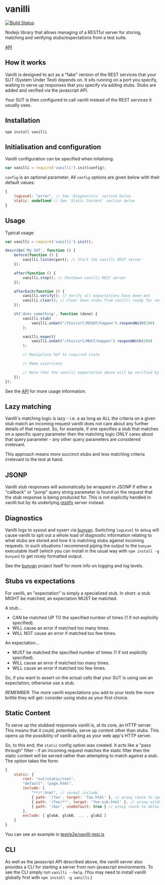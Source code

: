 # vanilli
[![Build Status](https://travis-ci.org/mixradio/vanilli.png?branch=master)](https://travis-ci.org/mixradio/vanilli)

Nodejs library that allows managing of a RESTful server for storing, matching and verifying stubs/expectations from a test suite.

[API](https://github.com/mixradio/vanilli/wiki/API)

## How it works
Vanilli is designed to act as a "fake" version of the REST services that your SUT (System Under Test) depends on. It sits running
on a port you specify, waiting to serve up responses that you specify via adding stubs. Stubs are added and verified via the
javascript API.

Your SUT is then configured to call vanilli instead of the REST services it usually uses.

## Installation

    npm install vanilli

## Initialisation and configuration
Vanilli configuration can be specified when initalising:

```js
var vanilli = require('vanilli').init(config);
```

`config` is an optional parameter. All `config` options are given below with their default values:

```js
{
    logLevel: "error", // See 'Diagnostics' section below
    static: undefined // See 'Static Content' section below
}
```

## Usage
Typical usage:

```js
var vanilli = require('vanilli').init();

describe('My SUT', function () {
    before(function () {
        vanilli.listen(port); // Start the vanilli REST server
    });

    after(function () {
        vanilli.stop(); // Shutdown vanilli REST server
    });

    afterEach(function () {
        vanilli.verify(); // Verify all expectations have been met
        vanilli.clear(); // Clear down stubs from vanilli ready for next test
    });

    it('does something', function (done) {
        vanilli.stub(
            vanilli.onGet("/this/url/MIGHT/happen").respondWith(200)
        );

        vanilli.expect(
            vanilli.onGet("/this/url/MUST/happen").respondWith(200)
        );

        // Manipulate SUT to required state

        // Make assertions

        // Note that the vanilli expectation above will be verified by the vanilli.verify() in 'afterEach'.
    });
});
```

See the [API](https://github.com/mixradio/vanilli/wiki/API) for more usage information.

## Lazy matching
Vanilli's matching logic is lazy - i.e. a as long as ALL the criteria on a given stub match an incoming
request vanilli does not care about any further details of that request. So, for example, if one specifies
a stub that matches on a specific query parameter then the matching logic ONLY cares about that query
parameter - any other query parameters are considered irrelevant.

This approach means more succinct stubs and less matching criteria irrelevant to the test at hand.

## JSONP
Vanilli stub responses will automatically be wrapped in JSONP if either a "callback" or "jsonp" query string parameter
is found on the request that the stub response is being produced for. This is not explicitly handled in vanilli but by its
underlying [restify](http://mcavage.me/node-restify/) server instead.

## Diagnostics
Vanilli logs to sysout and syserr via [bunyan](https://github.com/trentm/node-bunyan). Switching `logLevel` to `debug` will cause
vanilli to spit out a whole load of diagnostic information relating to what stubs are stored and how it is matching stubs against
incoming requests. In such situations I recommend piping the output to the `bunyan` executable itself (which you can install in the usual way with `npm install -g bunyan`) to get nicely formatted output.

See the [bunyan](https://github.com/trentm/node-bunyan) project itself for more info on logging and log levels.

## Stubs vs expectations
For vanilli, an "expectation" is simply a specialized stub. In short: a stub MIGHT be matched; an
expectation MUST be matched.

A stub...
 * CAN be matched UP TO the specified number of times (1 if not explicitly specified).
 * WILL cause an error if matched too many times.
 * WILL NOT cause an error if matched too few times.

An expectation...
 * MUST be matched the specified number of times (1 if not explicitly specified).
 * WILL cause an error if matched too many times.
 * WILL cause an error if matched too few times.

So, if you want to assert on the actual calls that your SUT is using use an expectation;
otherwise use a stub.

*REMEMBER*: The more vanilli expectations you add to your tests the more brittle they will get:
consider using stubs as your first choice.

## Static Content
To serve up the stubbed responses vanilli is, at its core, an HTTP server. This means that it could, potentially,
serve up content other than stubs. This opens up the possibility of vanilli acting as your web app's
HTTP server.

So, to this end, the `static` config option was created. It acts like a "pass through" filter - if
an incoming request matches the static filter then the static content will be served rather than
attempting to match against a stub. The option takes the form:

```js
{
    static: {
        root: "sut/static/root",
        "default": "page.html",
        include: [
            "**/*.html", // normal include
            { path: '/foo', target: 'foo.html' }, // proxy route to specified target
            { path: '/foo/**', target: 'foo-sub.html' }, // proxy wildcard route to specified target
            { path: '/bar', useDefault: true } // proxy route to default "page.html"
        ],
        exclude: [ globA, globB, ... , globZ ]
    }
}
```

You can see an example in [test/e2e/vanilli-test.js](https://github.com/mixradio/vanilli/blob/master/test/e2e/vanilli-test.js#L320)

## CLI
As well as the javascript API described above, the vanilli server also provides a CLI for starting a server from non-javascript environments. To see the CLI simply run `vanilli --help`. (You may need to install vanilli globally first with `npm install -g vanilli`.) 
